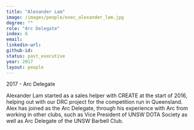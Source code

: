```yaml
---
title: "Alexander Lam"
image: /images/people/exec_alexander_lam.jpg
degree: ""
role: "Arc Delegate"
index: 6
email:
linkedin-url:
github-id:
status: past_executive
year: 2017
layout: people
---
```

2017 - Arc Delegate

Alexander Lam started as a sales helper with CREATE at the start of 2016, helping out with our DRC project for the competition run in Queensland. Alex has joined as the Arc Delegate, through his experience with Arc from working in other clubs, such as Vice President of UNSW DOTA Society as well as Arc Delegate of the UNSW Barbell Club.
